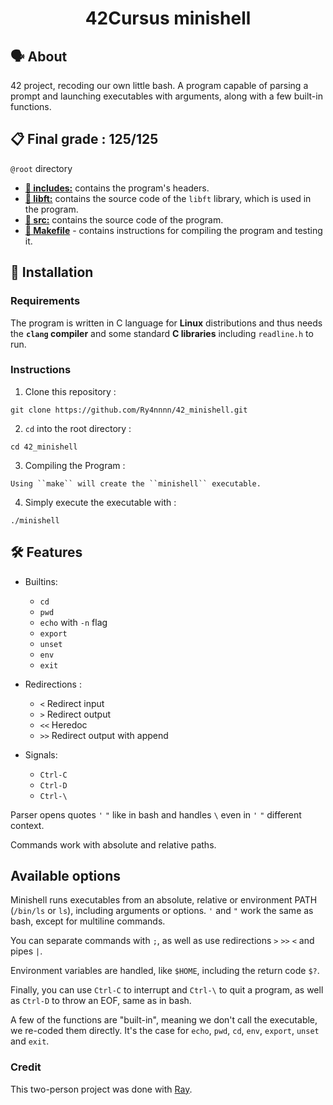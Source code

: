 <h1 align="center">
	42Cursus minishell
</h1>

## 🗣️ About
42 project, recoding our own little bash. A program capable of parsing a prompt and launching executables with arguments, along with a few built-in functions.

## 📋 Final grade : 125/125

`@root` directory

* [**📁 includes:**](includes/) contains the program's headers.
* [**📁 libft:**](libft/) contains the source code of the `libft` library, which is used in the program.
* [**📁 src:**](srcs/) contains the source code of the program.
* [**📄 Makefile**](Makefile) - contains instructions for compiling the program and testing it.

## 🚀 Installation

### Requirements

The program is written in C language for **Linux** distributions and thus needs the **`clang` compiler** and some standard **C libraries** including `readline.h` to run.

### Instructions

1. Clone this repository :
```
git clone https://github.com/Ry4nnnn/42_minishell.git
```

2. `cd` into the root directory :
```
cd 42_minishell
```

3. Compiling the Program :
```
Using ``make`` will create the ``minishell`` executable.
```

4. Simply execute the executable with :
```
./minishell
```

## 🛠️ Features

- Builtins: 
	- `cd` 
	- `pwd` 
	- `echo` with `-n` flag
	- `export`
	- `unset`
	- `env`
	- `exit`

- Redirections :
    - `<` Redirect input
    - `>` Redirect output
    -  `<<` Heredoc
    - `>>` Redirect output with append

- Signals:
	- `Ctrl-C`
	- `Ctrl-D`
	- `Ctrl-\`

Parser opens quotes `'` `"` like in bash and handles `\` even in `'` `"` different context.

Commands work with absolute and relative paths.

## Available options

Minishell runs executables from an absolute, relative or environment PATH (``/bin/ls`` or ``ls``), including arguments or options. ``'`` and ``"`` work the same as bash, except for multiline commands.

You can separate commands with ``;``, as well as use redirections ``>`` ``>>`` ``<`` and pipes ``|``.

Environment variables are handled, like ``$HOME``, including the return code ``$?``.

Finally, you can use ``Ctrl-C`` to interrupt and ``Ctrl-\`` to quit a program, as well as ``Ctrl-D`` to throw an EOF, same as in bash.

A few of the functions are "built-in", meaning we don't call the executable, we re-coded them directly. It's the case for ``echo``, ``pwd``, ``cd``, ``env``, ``export``, ``unset`` and ``exit``.

### Credit

This two-person project was done with [Ray](https://github.com/wangxuerui2003).

